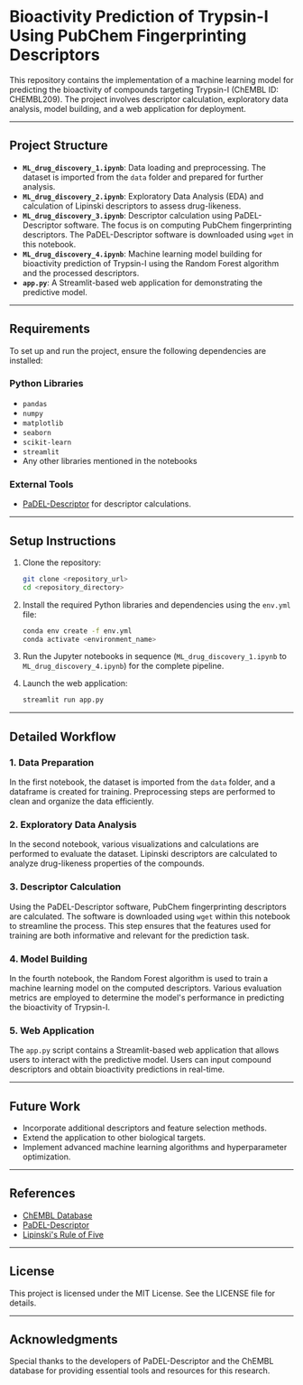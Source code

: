 # Bioactivity Prediction of Trypsin-I Using PubChem Fingerprinting Descriptors

This repository contains the implementation of a machine learning model for predicting the bioactivity of compounds targeting Trypsin-I (ChEMBL ID: CHEMBL209). The project involves descriptor calculation, exploratory data analysis, model building, and a web application for deployment. 

---

## Project Structure

- **`ML_drug_discovery_1.ipynb`**: Data loading and preprocessing. The dataset is imported from the `data` folder and prepared for further analysis.
- **`ML_drug_discovery_2.ipynb`**: Exploratory Data Analysis (EDA) and calculation of Lipinski descriptors to assess drug-likeness.
- **`ML_drug_discovery_3.ipynb`**: Descriptor calculation using PaDEL-Descriptor software. The focus is on computing PubChem fingerprinting descriptors. The PaDEL-Descriptor software is downloaded using `wget` in this notebook.
- **`ML_drug_discovery_4.ipynb`**: Machine learning model building for bioactivity prediction of Trypsin-I using the Random Forest algorithm and the processed descriptors.
- **`app.py`**: A Streamlit-based web application for demonstrating the predictive model.

---

## Requirements

To set up and run the project, ensure the following dependencies are installed:

### Python Libraries

- `pandas`
- `numpy`
- `matplotlib`
- `seaborn`
- `scikit-learn`
- `streamlit`
- Any other libraries mentioned in the notebooks

### External Tools

- [PaDEL-Descriptor](http://www.yapcwsoft.com/dd/padeldescriptor/) for descriptor calculations.

---

## Setup Instructions

1. Clone the repository:
   ```bash
   git clone <repository_url>
   cd <repository_directory>
   ```

2. Install the required Python libraries and dependencies using the `env.yml` file:
   ```bash
   conda env create -f env.yml
   conda activate <environment_name>
   ```

3. Run the Jupyter notebooks in sequence (`ML_drug_discovery_1.ipynb` to `ML_drug_discovery_4.ipynb`) for the complete pipeline.

4. Launch the web application:
   ```bash
   streamlit run app.py
   ```

---

## Detailed Workflow

### 1. Data Preparation
In the first notebook, the dataset is imported from the `data` folder, and a dataframe is created for training. Preprocessing steps are performed to clean and organize the data efficiently.

### 2. Exploratory Data Analysis
In the second notebook, various visualizations and calculations are performed to evaluate the dataset. Lipinski descriptors are calculated to analyze drug-likeness properties of the compounds.

### 3. Descriptor Calculation
Using the PaDEL-Descriptor software, PubChem fingerprinting descriptors are calculated. The software is downloaded using `wget` within this notebook to streamline the process. This step ensures that the features used for training are both informative and relevant for the prediction task.

### 4. Model Building
In the fourth notebook, the Random Forest algorithm is used to train a machine learning model on the computed descriptors. Various evaluation metrics are employed to determine the model's performance in predicting the bioactivity of Trypsin-I.

### 5. Web Application
The `app.py` script contains a Streamlit-based web application that allows users to interact with the predictive model. Users can input compound descriptors and obtain bioactivity predictions in real-time.

---

## Future Work

- Incorporate additional descriptors and feature selection methods.
- Extend the application to other biological targets.
- Implement advanced machine learning algorithms and hyperparameter optimization.

---

## References

- [ChEMBL Database](https://www.ebi.ac.uk/chembl/)
- [PaDEL-Descriptor](http://www.yapcwsoft.com/dd/padeldescriptor/)
- [Lipinski's Rule of Five](https://en.wikipedia.org/wiki/Lipinski%27s_rule_of_five)

---

## License

This project is licensed under the MIT License. See the LICENSE file for details.

---

## Acknowledgments

Special thanks to the developers of PaDEL-Descriptor and the ChEMBL database for providing essential tools and resources for this research.
